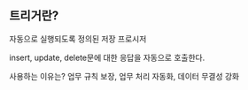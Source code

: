 ## 트리거란?

자동으로 실행되도록 정의된 저장 프로시저

insert, update, delete문에 대한 응답을 자동으로 호출한다.

사용하는 이유는?
업무 규칙 보장, 업무 처리 자동화, 데이터 무결성 강화
